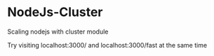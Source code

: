 # NodeJs-Cluster
Scaling nodejs with cluster module

Try visiting localhost:3000/ and localhost:3000/fast at the same time
